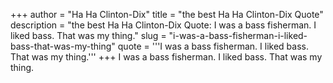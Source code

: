 +++
author = "Ha Ha Clinton-Dix"
title = "the best Ha Ha Clinton-Dix Quote"
description = "the best Ha Ha Clinton-Dix Quote: I was a bass fisherman. I liked bass. That was my thing."
slug = "i-was-a-bass-fisherman-i-liked-bass-that-was-my-thing"
quote = '''I was a bass fisherman. I liked bass. That was my thing.'''
+++
I was a bass fisherman. I liked bass. That was my thing.
